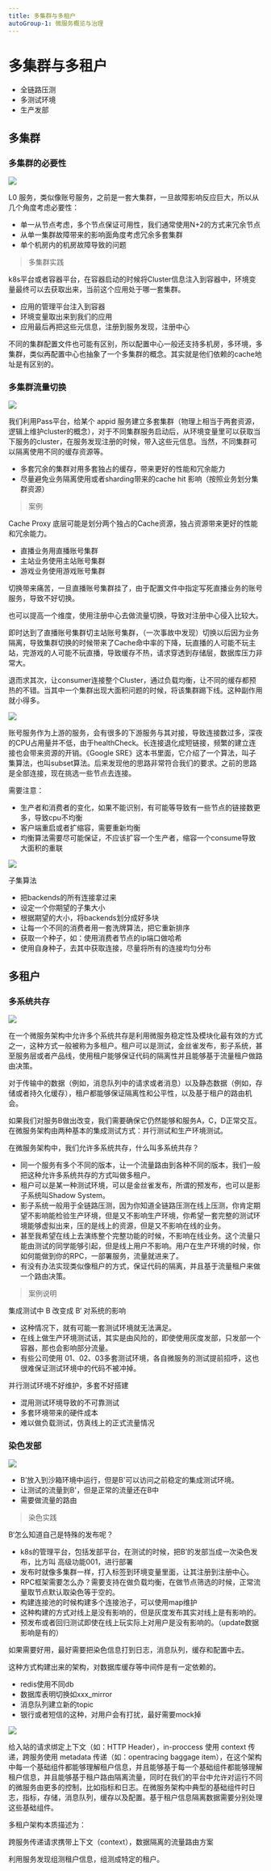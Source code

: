 ```yaml
---
title: 多集群与多租户
autoGroup-1: 微服务概览与治理
---
```


# 多集群与多租户

- 全链路压测
- 多测试环境
- 生产发部

## 多集群



### 多集群的必要性

![](/overview_4_multi_tenant.assets/micro_cluster.drawio.png)

L0 服务，类似像账号服务，之前是一套大集群，一旦故障影响反应巨大，所以从几个角度考虑必要性：

- 单一从节点考虑，多个节点保证可用性，我们通常使用N+2的方式来冗余节点
- 从单一集群故障带来的影响面角度考虑冗余多套集群
- 单个机房内的机房故障导致的问题

> 多集群实践

k8s平台或者容器平台，在容器启动的时候将Cluster信息注入到容器中，环境变量最终可以去获取出来，当前这个应用处于哪一套集群。

- 应用的管理平台注入到容器
- 环境变量取出来到我们的应用
- 应用最后再把这些元信息，注册到服务发现，注册中心

不同的集群配置文件也可能有区别，所以配置中心一般还支持多机房，多环境，多集群，类似再配置中心也抽象了一个多集群的概念。其实就是他们依赖的cache地址是有区别的。

### 多集群流量切换

![](/overview_4_multi_tenant.assets/micro_cluster_1.drawio.png)



我们利用Pass平台，给某个 appid 服务建立多套集群（物理上相当于两套资源，逻辑上维护cluster的概念），对于不同集群服务启动后，从环境变量里可以获取当下服务的cluster，在服务发现注册的时候，带入这些元信息。当然，不同集群可以隔离使用不同的缓存资源等。

- 多套冗余的集群对用多套独占的缓存，带来更好的性能和冗余能力
- 尽量避免业务隔离使用或者sharding带来的cache hit 影响（按照业务划分集群资源）

> 案例

Cache Proxy 底层可能是划分两个独占的Cache资源，独占资源带来更好的性能和冗余能力。

- 直播业务用直播账号集群
- 主站业务使用主站账号集群
- 游戏业务使用游戏账号集群

切换带来痛苦，一旦直播账号集群挂了，由于配置文件中指定写死直播业务的账号服务，导致不好切换。

也可以提高一个维度，使用注册中心去做流量切换，导致对注册中心侵入比较大。

即时达到了直播账号集群切主站账号集群，（一次事故中发现）切换以后因为业务隔离，导致集群切换的时候带来了Cache命中率的下降，玩直播的人可能不玩主站，完游戏的人可能不玩直播，导致缓存不热，请求穿透到存储层，数据库压力非常大。

退而求其次，让consumer连接整个Cluster，通过负载均衡，让不同的缓存都预热的不错。当其中一个集群出现大面积问题的时候，将该集群踢下线。这种副作用就小得多。

![](/overview_4_multi_tenant.assets/micro_connect.drawio.png)

账号服务作为上游的服务，会有很多的下游服务与其对接，导致连接数过多，深夜的CPU占用量并不低，由于healthCheck。长连接退化成短链接，频繁的建立连接也会带来资源的开销。《Google SRE》这本书里面，它介绍了一个算法，叫子集算法，也叫subset算法。后来发现他的思路非常符合我们的要求。之前的思路是全部连接，现在挑选一些节点去连接。

需要注意：

- 生产者和消费者的变化，如果不能识别，有可能等导致有一些节点的链接数更多，导致cpu不均衡
- 客户端重启或者扩缩容，需要重新均衡
- 均衡算法需要尽可能保证，不应该扩容一个生产者，缩容一个consume导致大面积的重联

![](/overview_4_multi_tenant.assets/micro_subset.drawio.png)

子集算法

- 把backends的所有连接拿过来
- 设定一个你期望的子集大小
- 根据期望的大小，将backends划分成好多块
- 让每一个不同的消费者用一套洗牌算法，把它重新排序
- 获取一个种子，如：使用消费者节点的ip端口做哈希
- 使用自身种子，去其中获取连接，尽量将所有的连接均匀分布



## 多租户

### 多系统共存



![](/overview_4_multi_tenant.assets/micro_mutil_tenant.drawio.png)

在一个微服务架构中允许多个系统共存是利用微服务稳定性及模块化最有效的方式之一，这种方式一般被称为多租户。租户可以是测试，金丝雀发布，影子系统，甚至服务层或者产品线，使用租户能够保证代码的隔离性并且能够基于流量租户做路由决策。

对于传输中的数据（例如，消息队列中的请求或者消息）以及静态数据（例如，存储或者持久化缓存），租户都能够保证隔离性和公平性，以及基于租户的路由机会。

如果我们对服务B做出改变，我们需要确保它仍然能够和服务A，C，D正常交互。在微服务架构由两种基本的集成测试方式：并行测试和生产环境测试。



在微服务架构中，我们允许多系统共存，什么叫多系统共存？

- 同一个服务有多个不同的版本，让一个流量路由到各种不同的版本，我们一般把这种允许多系统共存的方式叫做多租户。
- 租户可以是某一种测试环境，可以是金丝雀发布，所谓的预发布，也可以是影子系统叫Shadow System。
- 影子系统一般用于全链路压测，因为你知道全链路压测在线上压测，你肯定期望不影响能检验生产环境，但是又不影响生产环境，你希望一套完整的测试环境能够虚拟出来，压的是线上的资源，但是又不影响在线的业务。
- 甚至我希望在线上去演练整个完整功能的时候，不影响在线业务。这个流量只能由测试的同学能够引起，但是线上用户不影响。用户在生产环境的时候，你如何能做到你的RPC，一部署服务，流量就进来了。
- 有没有办法实现类似像租户的方式，保证代码的隔离，并且基于流量租户来做一个路由决策。

> 案例说明

集成测试中 B 改变成 B‘ 对系统的影响

- 这种情况下，就有可能一套测试环境就无法满足。
- 在线上做生产环境测试话，其实是由风险的，即使使用灰度发部，只发部一个容器，那也会影响部分流量。
- 有些公司使用 01、02、03多套测试环境，各自微服务的测试提前招呼，这也很难保证测试环境中的代码不被冲掉。



并行测试环境不好维护，多套不好搭建

- 混用测试环境导致的不可靠测试
- 多套环境带来的硬件成本
- 难以做负载测试，仿真线上的正式流量情况

### 染色发部

![](/overview_4_multi_tenant.assets/micro_mutil_tenant_1.drawio.png)

- B’放入到沙箱环境中运行，但是B'可以访问之前稳定的集成测试环境。
- 让测试的流量到B'，但是正常的流量还在B中
- 需要做流量的路由

> 染色实践

B‘怎么知道自己是特殊的发布呢？

- k8s的管理平台，包括发部平台，在测试的时候，把B’的发部当成一次染色发布，比方叫 高级功能001，进行部署
- 发布时就像多集群一样，打入标签到环境变量里面，让其注册到注册中心。
- RPC框架需要怎么办？需要支持在做负载均衡，在做节点筛选的时候，正常流量取节点默认取染色等于空的。
- 构建连接池的时候构建多个连接池子，可以使用map维护
- 这种构建的方式对线上是没有影响的，但是灰度发布其实对线上是有影响的。
- 预发布或者回归测试即使在线上玩实际上对用户是没有影响的。（update数据影响是有的）

如果需要好用，最好需要把染色信息打到日志，消息队列，缓存和配置中去。

这种方式构建出来的架构，对数据库缓存等中间件是有一定依赖的。

- redis使用不同db
- 数据库表明切换如xxx_mirror
- 消息队列建立新的topic
- 银行或者短信的这种，对用户会有打扰，最好需要mock掉

![](/overview_4_multi_tenant.assets/micro_mutil_tenant_2.drawio.png)

给入站的请求绑定上下文（如：HTTP Header），in-proccess 使用 context 传递，跨服务使用 metadata 传递（如：opentracing baggage item），在这个架构中每一个基础组件都能够理解租户信息，并且能够基于每一个基础组件都能够理解租户信息，并且能够基于租户路由隔离流量，同时在我们的平台中允许对运行不同的微服务由更多的控制，比如指标和日志。在微服务架构中典型的基础组件时日志，指标，存储，消息队列，缓存以及配置。基于租户信息隔离数据需要分别处理这些基础组件。

多租户架构本质描述为：

跨服务传递请求携带上下文（context），数据隔离的流量路由方案

利用服务发现组测租户信息，组测成特定的租户。